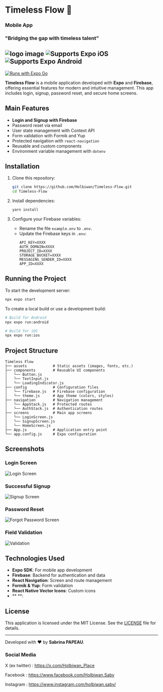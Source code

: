 # Timeless Flow  🚀
### Mobile App

### **"Bridging the gap with timeless talent”**

![logo image](https://zupimages.net/up/25/02/dn9f.png)
![Supports Expo iOS](https://img.shields.io/badge/iOS-4630EB.svg?style=flat-square&logo=APPLE&labelColor=999999&logoColor=fff)
![Supports Expo Android](https://img.shields.io/badge/Android-4630EB.svg?style=flat-square&logo=ANDROID&labelColor=A4C639&logoColor=fff)  
-
[![Runs with Expo Go](https://img.shields.io/badge/Runs%20with%20Expo%20Go-4630EB.svg?style=flat-square&logo=EXPO&labelColor=f3f3f3&logoColor=000)](https://expo.dev/client)

**Timeless Flow** is a mobile application developed with **Expo** and **Firebase**, offering essential features for modern and intuitive management. This app includes login, signup, password reset, and secure home screens.

## Main Features

- **Login and Signup with Firebase**
- Password reset via email
- User state management with Context API
- Form validation with Formik and Yup
- Protected navigation with `react-navigation`
- Reusable and custom components
- Environment variable management with `dotenv`

## Installation

1. Clone this repository:
   ```bash
   git clone https://github.com/Holbiwan/Timeless-Flow.git
   cd Timeless-Flow
   ```

2. Install dependencies:
   ```bash
   yarn install
   ```

3. Configure your Firebase variables:
   - Rename the file `example.env` to `.env`.
   - Update the Firebase keys in `.env`:
     ```env
     API_KEY=XXXX
     AUTH_DOMAIN=XXXX
     PROJECT_ID=XXXX
     STORAGE_BUCKET=XXXX
     MESSAGING_SENDER_ID=XXXX
     APP_ID=XXXX
     ```

## Running the Project

To start the development server:
```bash
npx expo start
```

To create a local build or use a development build:
```bash
# Build for Android
npx expo run:android

# Build for iOS
npx expo run:ios
```

## Project Structure

```plaintext
Timeless Flow
├── assets            # Static assets (images, fonts, etc.)
├── components        # Reusable UI components
│   └── Button.js
│   └── TextInput.js
│   └── LoadingIndicator.js
├── config            # Configuration files
│   └── firebase.js   # Firebase configuration
│   └── theme.js      # App theme (colors, styles)
├── navigation        # Navigation management
│   └── AppStack.js   # Protected routes
│   └── AuthStack.js  # Authentication routes
├── screens           # Main app screens
│   └── LoginScreen.js
│   └── SignupScreen.js
│   └── HomeScreen.js
├── App.js            # Application entry point
└── app.config.js     # Expo configuration
```

## Screenshots

### Login Screen
![Login Screen](./screenshots/img1.png)

### Successful Signup
![Signup Screen](./screenshots/img2.png)

### Password Reset
![Forgot Password Screen](./screenshots/img3.png)

### Field Validation
![Validation](./screenshots/img4.png)

## Technologies Used

- **Expo SDK**: For mobile app development
- **Firebase**: Backend for authentication and data
- **React Navigation**: Screen and route management
- **Formik & Yup**: Form validation
- **React Native Vector Icons**: Custom icons
- ** **: 


## License

This application is licensed under the MIT License. See the [LICENSE](./LICENSE) file for details.

---

Developed with ❤️ by **Sabrina PAPEAU**.

### Social Media

X (ex twitter)   : <https://x.com/Holbiwan_Place> 

Facebook         : <https://www.facebook.com/Holbiwan.Saby> 

Instagram        : <https://www.instagram.com/holbiwan.saby/> 
